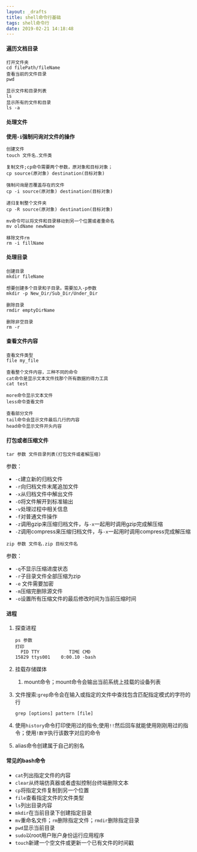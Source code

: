 ```yaml
---
layout: _drafts
title: shell命令行基础
tags: shell命令行
date: 2019-02-21 14:18:48
---
```



#### 遍历文档目录

~~~shell
打开文件夹
cd filePath/fileName
查看当前的文件目录
pwd

显示文件和目录列表
ls
显示所有的文件和目录
ls -a
~~~

#### 处理文件

**使用`-i`强制问询对文件的操作**

~~~shell
创建文件
touch 文件名.文件类

复制文件;cp命令需要两个参数，原对象和目标对象；
cp source(原对象) destination(目标对象)

强制问询是否覆盖存在的文件
cp -i source(原对象) destination(目标对象)

递归复制整个文件夹
cp -R source(原对象) destination(目标对象)

mv命令可以将文件和目录移动到另一个位置或者重命名
mv oldName newName

移除文件rm
rm -i fillName
~~~

#### 处理目录

~~~shell
创建目录
mkdir fileName

想要创建多个目录和子目录。需要加入-p参数
mkdir -p New_Dir/Sub_Dir/Under_Dir

删除目录
rmdir emptyDirName

删除非空目录
rm -r
~~~

#### 查看文件内容

~~~shell
查看文件类型
file my_file

查看整个文件内容，三种不同的命令
cat命令是显示文本文件找那个所有数据的得力工具
cat test

more命令显示文本文件
less命令查看文件

查看部分文件
tail命令会显示文件最后几行的内容
head命令显示文件开头内容

~~~

#### 打包或者压缩文件

~~~
tar 参数 文件目录列表(打包文件或者解压缩)
~~~

参数：

* `-c`建立新的归档文件
* `-r`向归档文件末尾追加文件
* `-x`从归档文件中解出文件
* `-O`将文件解开到标准输出
* `-v`处理过程中相关信息
* `-f`对普通文件操作
* `-z`调用gzip来压缩归档文件，与`-x`一起用时调用gzip完成解压缩
* `-Z`调用compress来压缩归档文件，与`-x`一起用时调用compress完成解压缩

~~~
zip 参数 文件名.zip 目标文件名
~~~

参数：

* `-q`不显示压缩进度状态
* `-r`子目录文件全部压缩为zip
* `-e` 文件需要加密
* `-m`压缩完删除源文件
* `-o`设置所有压缩文件的最后修改时间为当前压缩时间

#### 进程

1. 探查进程

   ~~~
   ps 参数
   打印
     PID TTY           TIME CMD
   15829 ttys001    0:00.10 -bash
   ~~~


2. 挂载存储媒体

   1. mount命令；mount命令会输出当前系统上挂载的设备列表

3. 文件搜索:`grep`命令会在输入或指定的文件中查找包含匹配指定模式的字符的行

   ~~~
   grep [options] pattern [file]
   ~~~

4. 使用`history`命令打印使用过的指令;使用`!!`然后回车就能使用刚刚用过的指令；使用`!数字`执行该数字对应的命令

5. alias命令创建属于自己的别名

#### 常见的bash命令

* `cat`列出指定文件的内容
* `clear`从终端仿真器或者虚拟控制台终端删除文本
* `cp`将指定文件复制到另一个位置
* `file`查看指定文件的文件类型
* `ls`列出目录内容
* `mkdir`在当前目录下创建指定目录
* `mv`重命名文件；`rm`删除指定文件；`rmdir`删除指定目录
* `pwd`显示当前目录
* `sudo`以root用户账户身份运行应用程序
* `touch`新建一个空文件或更新一个已有文件的时间戳

